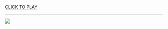 
<a href="https://premium76.site?title=kids_unblocked_games&ref=13M">CLICK TO PLAY</a></h3>
<hr>

<a href="https://premium76.site?title=kids_unblocked_games&ref=13M"><img src="https://clearcache.store/games.png"></a>


